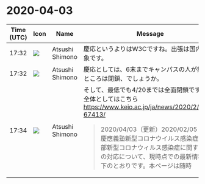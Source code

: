 # 2020-04-03

|Time (UTC)|Icon|Name|Message|
|---|---|---|---|
|17:32|![](https://secure.gravatar.com/avatar/3f82b853a23d9a6d1ce612d83f3a3a54.jpg?s=72&d=https%3A%2F%2Fa.slack-edge.com%2Fdf10d%2Fimg%2Favatars%2Fava_0008-72.png)|Atsushi Shimono|慶応というよりはW3Cですね。出張は国内も対象です。|
|17:32|![](https://secure.gravatar.com/avatar/3f82b853a23d9a6d1ce612d83f3a3a54.jpg?s=72&d=https%3A%2F%2Fa.slack-edge.com%2Fdf10d%2Fimg%2Favatars%2Fava_0008-72.png)|Atsushi Shimono|慶応としては、6末までキャンパスの人が集まるところは閉鎖、でしょうか。|
|17:34|![](https://secure.gravatar.com/avatar/3f82b853a23d9a6d1ce612d83f3a3a54.jpg?s=72&d=https%3A%2F%2Fa.slack-edge.com%2Fdf10d%2Fimg%2Favatars%2Fava_0008-72.png)|Atsushi Shimono|そして、最低でも4/20までは全面閉鎖です。<br>全体としてはこちら<br><https://www.keio.ac.jp/ja/news/2020/2/5/27-67413/><br><blockquote>2020/04/03（更新）2020/02/05　　　　慶應義塾新型コロナウイルス感染症対策本部新型コロナウィルス感染症に関する本学の対応について、現時点での最新情報は以下のとおりです。本ページは随時</blockquote>|
